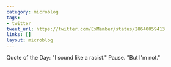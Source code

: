 ```yaml
---
category: microblog
tags:
- twitter
tweet_url: https://twitter.com/ExMember/status/28640059413
links: []
layout: microblog
---
```

Quote of the Day: "I sound like a racist." Pause. "But I'm not."
